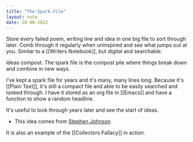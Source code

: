 ```yaml
---
title: "The-Spark-File"
layout: note
date: 28-08-2022
---
```


Store every failed poem, writing line and idea in one big file to sort through later. Comb through it regularly when uninspired and see what jumps out at you. Similar to a [[Writers Notebook]], but digital and searchable.

Ideas compost. The spark file is the compost pile where things break down and combine in new ways.

I've kept a spark file for years and it's many, many lines long. Because it's [[Plain Text]], it's still a compact file and able to be easily searched and looked through. I have it stored as an org file in [[Emacs]] and have a function to show a random headline.

It's useful to look through years later and see the start of ideas.

-   This idea comes from <a href="https://medium.com/the-writers-room/the-spark-file-8d6e7df7ae58" >Stephen Johnson</a>

It is also an example of the [[Collectors Fallacy]] in action.